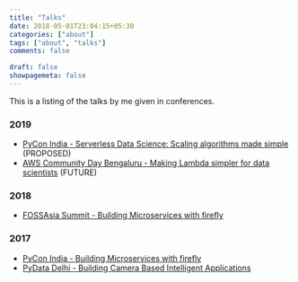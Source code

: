 ```yaml
---
title: "Talks"
date: 2018-05-01T23:04:15+05:30
categories: ["about"]
tags: ["about", "talks"]
comments: false

draft: false
showpagemeta: false
---
```



This is a listing of the talks by me given in conferences.

<h3>2019</h3>
<ul>
    <li><a href="/talk/2019/pyconindia" target=_blank>PyCon India - Serverless Data Science: Scaling algorithms made simple</a> (PROPOSED)</li>
    <li><a href="/talk/2019/awscdblr" target=_blank>AWS Community Day Bengaluru - Making Lambda simpler for data scientists</a> (FUTURE)</li>
</ul>

<h3>2018</h3>
<ul>
    <li><a href="/talk/2018/fossasiasummit" target=_blank>FOSSAsia Summit - Building Microservices with firefly</a></li>
</ul>

<h3>2017</h3>
<ul>
    <li><a href="/talk/2017/pyconindia" target=_blank>PyCon India - Building Microservices with firefly</a></li>
    <li><a href="/talk/2017/pydatadelhi" target=_blank>PyData Delhi - Building Camera Based Intelligent Applications</a></li>
</ul>
